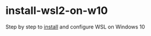 # install-wsl2-on-w10

Step by step to [install](/tutorial_intall_wsl_w10.md) and configure WSL on Windows 10
